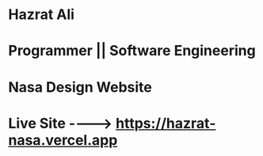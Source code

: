 # Hazrat Ali 

# Programmer || Software Engineering

# Nasa Design Website 

# Live Site ----> https://hazrat-nasa.vercel.app
